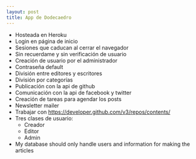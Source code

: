 ```yaml
---
layout: post
title: App de Dodecaedro
---
```


+ Hosteada en Heroku
+ Login en página de inicio 
+ Sesiones que caducan al cerrar el navegador
+ Sin recuerdame y sin verificación de usuario
+ Creación de usuario por el administrador
+ Contraseña default
+ División entre editores y escritores
+ División por categorías
+ Publicación con la api de github
+ Comunicación con la api de facebook y twitter
+ Creación de tareas para agendar los posts
+ Newsletter mailer
+ Trabajar con https://developer.github.com/v3/repos/contents/
+ Tres clases de usuario:
	+ Creador
	+ Editor
	+ Admin
+ My database should only handle users and information for making the articles

